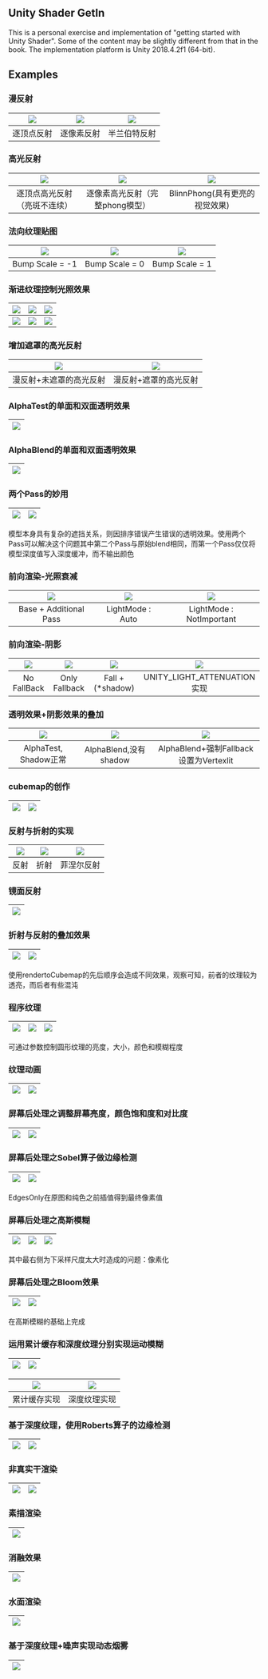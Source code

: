 ## Unity Shader GetIn

This is a personal exercise and implementation of "getting started with Unity Shader". Some of the content may be slightly different from that in the book. The implementation platform is Unity 2018.4.2f1 (64-bit).



## Examples
### 漫反射

| ![](Examples/1_1.png)  | ![](Examples/1_2.png) | ![](Examples/1_3.png) |
|:----------:|:---:|:--------:|
| 逐顶点反射  | 逐像素反射 | 半兰伯特反射    | 

### 高光反射

| ![](Examples/2_1.png)  | ![](Examples/2_2.png) | ![](Examples/2_3.png) |
|:----------:|:---:|:--------:|
| 逐顶点高光反射（亮斑不连续）  | 逐像素高光反射（完整phong模型） | BlinnPhong(具有更亮的视觉效果)| 

### 法向纹理贴图

| ![](Examples/3_1.png)  | ![](Examples/3_2.png) | ![](Examples/3_3.png) |
|:----------:|:---:|:--------:|
| Bump Scale = -1  | Bump Scale = 0 | Bump Scale = 1| 

### 渐进纹理控制光照效果

| ![](Examples/4_1.png)  | ![](Examples/4_2.png) | ![](Examples/4_3.png) |
|:----------:|:---:|:--------:|
| ![](Examples/4_1_1.png)  | ![](Examples/4_2_1.png) | ![](Examples/4_3_1.png) |

### 增加遮罩的高光反射

| ![](Examples/5_1.png)  | ![](Examples/5_2.png) |
|:----------:|:---:|
| 漫反射+未遮罩的高光反射 | 漫反射+遮罩的高光反射 |

### AlphaTest的单面和双面透明效果

| ![](Examples/6_1.png)  |
|:----------:|


### AlphaBlend的单面和双面透明效果

| ![](Examples/7_1.png)  |
|:----------:|
### 两个Pass的妙用

| ![](Examples/8_1.png)  | ![](Examples/8_2.png) |
|:-------:|:---:|
模型本身具有复杂的遮挡关系，则因排序错误产生错误的透明效果。使用两个Pass可以解决这个问题其中第二个Pass与原始blend相同，而第一个Pass仅仅将模型深度值写入深度缓冲，而不输出颜色


### 前向渲染-光照衰减

| ![](Examples/9_1.png)  | ![](Examples/9_2.png) | ![](Examples/9_3.png) |
|:----------:|:---:|:--------:|
| Base + Additional Pass  | LightMode : Auto | LightMode : NotImportant| 

### 前向渲染-阴影


| ![](Examples/10_1.png)  | ![](Examples/10_2.png) | ![](Examples/10_3.png) |![](Examples/10_4.png)|
|:-------:|:---:|:--------:|:-----:|
| No FallBack  | Only Fallback | Fall +(*shadow) |UNITY_LIGHT_ATTENUATION实现| 

### 透明效果+阴影效果的叠加

| ![](Examples/11_1.png)  | ![](Examples/11_2.png) | ![](Examples/11_3.png) |
|:----------:|:---:|:--------:|
| AlphaTest, Shadow正常  | AlphaBlend,没有shadow |AlphaBlend+强制Fallback设置为Vertexlit| 

### cubemap的创作

| ![](Examples/12_1.png)  | ![](Examples/12_2.png) | 
|:----------:|:---:|

### 反射与折射的实现

| ![](Examples/13_1.png)  | ![](Examples/13_2.png) | ![](Examples/13_3.png) |
|:----------:|:---:|:--------:|
| 反射|折射|菲涅尔反射| 

### 镜面反射

|![](Examples/14_1.png)|
|:--------:|

### 折射与反射的叠加效果

| ![](Examples/15_1.png)  | ![](Examples/15_2.png) |
|:---:|:--------:|
使用rendertoCubemap的先后顺序会造成不同效果，观察可知，前者的纹理较为透亮，而后者有些混沌

### 程序纹理

| ![](Examples/16_1.png)  | ![](Examples/16_2.png) | ![](Examples/16_3.png) |
|:----------:|:---:|:--------:|
可通过参数控制圆形纹理的亮度，大小，颜色和模糊程度

### 纹理动画

| ![](Examples/17_1.gif)  | ![](Examples/17_2.gif) |
|:---:|:--------:|

### 屏幕后处理之调整屏幕亮度，颜色饱和度和对比度

| ![](Examples/18_1.png)  | ![](Examples/18_2.png) |
|:---:|:--------:|

### 屏幕后处理之Sobel算子做边缘检测

| ![](Examples/19_1.png)  | ![](Examples/19_2.png) |
|:---:|:--------:|
EdgesOnly在原图和纯色之前插值得到最终像素值

### 屏幕后处理之高斯模糊

| ![](Examples/20_1.png)  | ![](Examples/20_2.png) | ![](Examples/20_3.png) |
|:----------:|:---:|:--------:|
其中最右侧为下采样尺度太大时造成的问题：像素化

### 屏幕后处理之Bloom效果

| ![](Examples/21_1.png)  | ![](Examples/21_2.png) |
|:---:|:--------:|
在高斯模糊的基础上完成

### 运用累计缓存和深度纹理分别实现运动模糊

| ![](Examples/22_1.png)  | ![](Examples/22_2.png) |
|:---:|:--------:|

| ![](Examples/22_3.gif)  | ![](Examples/23_1.gif) |
|:---:|:--------:|
|累计缓存实现|深度纹理实现|

### 基于深度纹理，使用Roberts算子的边缘检测

| ![](Examples/24_1.png)  | ![](Examples/24_2.png) |
|:---:|:--------:|
### 非真实干渲染

| ![](Examples/25_1.png)  | ![](Examples/25_2.png) |
|:---:|:--------:|

### 素描渲染
| ![](Examples/26_1.png)  |
|:--------:|

### 消融效果

| ![](Examples/27_2.gif)  |
|:--------:|

### 水面渲染

| ![](Examples/28_1.gif)  |
|:--------:|

### 基于深度纹理+噪声实现动态烟雾

| ![](Examples/29_1.gif)  |
|:--------:|







































